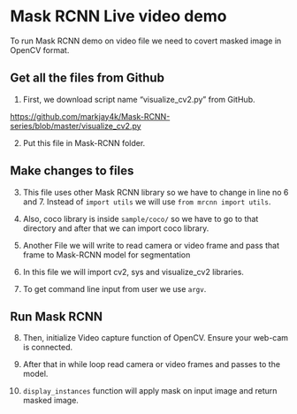 # Mask RCNN Live video demo

To run Mask RCNN demo on video file we need to covert masked image in OpenCV format.

## Get all the files from Github

1.	First, we download script name “visualize_cv2.py” from GitHub. 

https://github.com/markjay4k/Mask-RCNN-series/blob/master/visualize_cv2.py

2.	Put this file in Mask-RCNN folder.

## Make changes to files

3.	This file uses other Mask RCNN library so we have to change in line no 6 and 7. Instead of ```import utils``` we will use ```from mrcnn import utils```.

4.	Also, coco library is inside ```sample/coco/``` so we have to go to that directory and after that we can import coco library.

5.	Another File we will write to read camera or video frame and pass that frame to Mask-RCNN model for segmentation

6.	In this file we will import cv2, sys and visualize_cv2 libraries.

7.	To get command line input from user we use ```argv```.

## Run Mask RCNN 

8.	Then, initialize Video capture function of OpenCV. Ensure your web-cam is connected.

9.	After that in while loop read camera or video frames and passes to the model.

10.	```display_instances``` function will apply mask on input image and return masked image.

